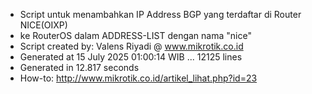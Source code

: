 - Script untuk menambahkan IP Address BGP yang terdaftar di Router NICE(OIXP)
- ke RouterOS dalam ADDRESS-LIST dengan nama "nice"
- Script created by: Valens Riyadi @ www.mikrotik.co.id
- Generated at 15 July 2025 01:00:14 WIB ... 12125 lines
- Generated in 12.817 seconds
- How-to: http://www.mikrotik.co.id/artikel_lihat.php?id=23
